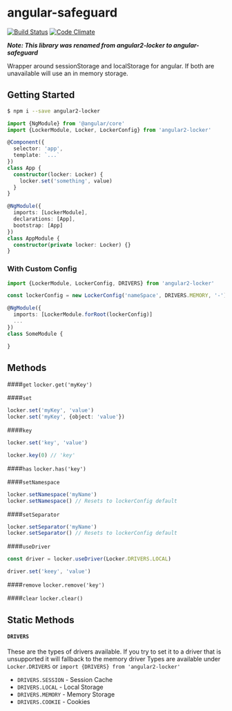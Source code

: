 angular-safeguard
=====
[![Build Status](https://travis-ci.org/MikaAK/angular2-locker.svg?branch=master)](https://travis-ci.org/MikaAK/angular2-locker)
[![Code Climate](https://codeclimate.com/github/MikaAK/angular2-locker/badges/gpa.svg)](https://codeclimate.com/github/MikaAK/angular2-locker)

***Note: This library was renamed from angular2-locker to angular-safeguard***

Wrapper around sessionStorage and localStorage for angular. If both are unavailable will use an in memory storage.

## Getting Started
```bash
$ npm i --save angular2-locker
```

```typescript
import {NgModule} from '@angular/core'
import {LockerModule, Locker, LockerConfig} from 'angular2-locker'

@Component({
  selector: 'app',
  template: `...`
})
class App {
  constructor(locker: Locker) {
    locker.set('something', value)
  }
}

@NgModule({
  imports: [LockerModule],
  declarations: [App],
  bootstrap: [App]
})
class AppModule {
  constructor(private locker: Locker) {}
}
```

### With Custom Config
```typescript
import {LockerModule, LockerConfig, DRIVERS} from 'angular2-locker'

const lockerConfig = new LockerConfig('nameSpace', DRIVERS.MEMORY, '-')

@NgModule({
  imports: [LockerModule.forRoot(lockerConfig)]
  ...
})
class SomeModule {

}
```

## Methods
####`get`
`locker.get('myKey')`

####`set`
```typescript
locker.set('myKey', 'value')
locker.set('myKey', {object: 'value'})
```

####`key`
```typescript
locker.set('key', 'value')

locker.key(0) // 'key'
```

####`has`
`locker.has('key')`

####`setNamespace`
```typescript
locker.setNamespace('myName')
locker.setNamespace() // Resets to lockerConfig default
```

####`setSeparator`

```typescript
locker.setSeparator('myName')
locker.setSeparator() // Resets to lockerConfig default
```

####`useDriver`
```typescript
const driver = locker.useDriver(Locker.DRIVERS.LOCAL)

driver.set('keey', 'value')
```

####`remove`
`locker.remove('key')`

####`clear`
`locker.clear()`

## Static Methods
#### `DRIVERS`
These are the types of drivers available. If you try to set it to a driver that is unsupported it will fallback to the memory driver
Types are available under `Locker.DRIVERS` or `import {DRIVERS} from 'angular2-locker'`

- `DRIVERS.SESSION` - Session Cache
- `DRIVERS.LOCAL` - Local Storage
- `DRIVERS.MEMORY` - Memory Storage
- `DRIVERS.COOKIE` - Cookies
